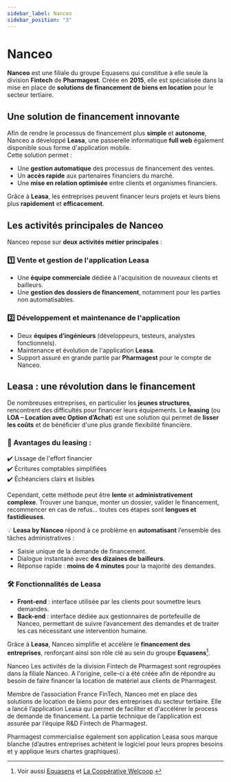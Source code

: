 ```yaml
---
sidebar_label: Nanceo
sidebar_position: "3"
---
```

# Nanceo

**Nanceo** est une filiale du groupe Equasens qui constitue à elle seule la division **Fintech** de **Pharmagest**. Créée en **2015**, elle est spécialisée dans la mise en place de **solutions de financement de biens en location** pour le secteur tertiaire.

## Une solution de financement innovante

Afin de rendre le processus de financement plus **simple** et **autonome**, Nanceo a développé **Leasa**, une passerelle informatique **full web** également disponible sous forme d'application mobile.  
Cette solution permet :
- Une **gestion automatique** des processus de financement des ventes.
- Un **accès rapide** aux partenaires financiers du marché.
- Une **mise en relation optimisée** entre clients et organismes financiers.

Grâce à **Leasa**, les entreprises peuvent financer leurs projets et leurs biens plus **rapidement** et **efficacement**.

## Les activités principales de Nanceo

Nanceo repose sur **deux activités métier principales** :

### 1️⃣ Vente et gestion de l'application **Leasa**
- Une **équipe commerciale** dédiée à l'acquisition de nouveaux clients et bailleurs.
- Une **gestion des dossiers de financement**, notamment pour les parties non automatisables.

### 2️⃣ Développement et maintenance de l'application
- Deux **équipes d’ingénieurs** (développeurs, testeurs, analystes fonctionnels).
- Maintenance et évolution de l'application **Leasa**.
- Support assuré en grande partie par **Pharmagest** pour le compte de Nanceo.

## Leasa : une révolution dans le financement

De nombreuses entreprises, en particulier les **jeunes structures**, rencontrent des difficultés pour financer leurs équipements. Le **leasing** (ou **LOA – Location avec Option d’Achat**) est une solution qui permet de **lisser les coûts** et de bénéficier d'une plus grande flexibilité financière.

### 🔹 Avantages du leasing :
✔️ Lissage de l'effort financier  
✔️ Écritures comptables simplifiées  
✔️ Échéanciers clairs et lisibles  

Cependant, cette méthode peut être **lente** et **administrativement complexe**. Trouver une banque, monter un dossier, valider le financement, recommencer en cas de refus… toutes ces étapes sont **longues et fastidieuses**.

💡 **Leasa by Nanceo** répond à ce problème en **automatisant** l’ensemble des tâches administratives :
- Saisie unique de la demande de financement.
- Dialogue instantané avec **des dizaines de bailleurs**.
- Réponse rapide : **moins de 4 minutes** pour la majorité des demandes.

### 🛠️ Fonctionnalités de Leasa
- **Front-end** : interface utilisée par les clients pour soumettre leurs demandes.
- **Back-end** : interface dédiée aux gestionnaires de portefeuille de Nanceo, permettant de suivre l’avancement des demandes et de traiter les cas nécessitant une intervention humaine.

Grâce à **Leasa**, Nanceo simplifie et accélère le **financement des entreprises**, renforçant ainsi son rôle clé au sein du groupe **Equasens**[^1].

Nanceo
Les activités de la division Fintech de Pharmagest sont regroupées dans la filiale Nanceo. A l'origine, celle-ci a été créée afin de répondre au besoin de faire financer la location de matériel aux clients de Pharmagest.

Membre de l’association France FinTech, Nanceo met en place des solutions de location de biens pour des entreprises du secteur tertiaire. Elle a lancé l’application Leasa qui permet de faciliter et d'accélérer le process de demande de financement. La partie technique de l’application est assurée par l’équipe R&D Fintech de Pharmagest.

Pharmagest commercialise également son application Leasa sous marque blanche (d’autres entreprises achètent le logiciel pour leurs propres besoins et y applique leurs chartes graphiques).
[^1]: Voir aussi [Equasens](./Equasens.md) et [La Coopérative Welcoop](./Cooperative_welcoop.md).
